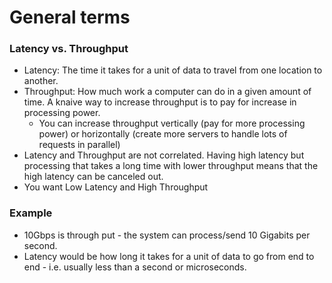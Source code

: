 # General terms

### Latency vs. Throughput

- Latency: The time it takes for a unit of data to travel from one location to another.
- Throughput: How much work a computer can do in a given amount of time. A knaive way to increase throughput is to pay for increase in processing power.
  - You can increase throughput vertically (pay for more processing power) or horizontally (create more servers to handle lots of requests in parallel)
- Latency and Throughput are not correlated. Having high latency but processing that takes a long time with lower throughput means that the high latency can be canceled out.
- You want Low Latency and High Throughput

### Example

- 10Gbps is through put - the system can process/send 10 Gigabits per second.
- Latency would be how long it takes for a unit of data to go from end to end - i.e. usually less than a second or microseconds.
